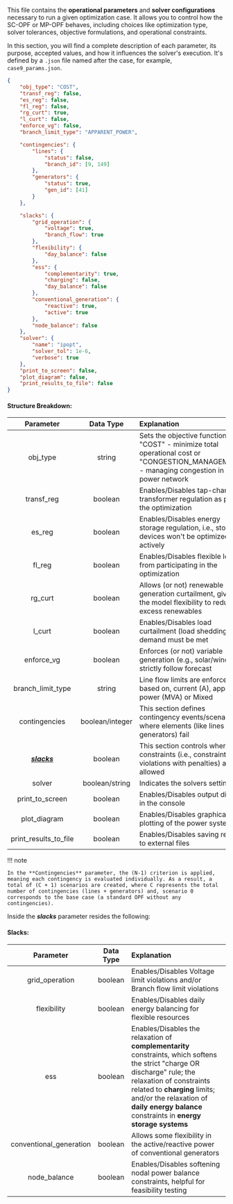 This file contains the **operational parameters** and **solver configurations** necessary to run a given optimization case. It allows you to control how the SC-OPF or MP-OPF behaves, including choices like optimization type, solver tolerances, objective formulations, and operational constraints.

In this section, you will find a complete description of each parameter, its purpose, accepted values, and how it influences the solver's execution.
It's defined by a `.json` file named after the case, for example, `case9_params.json`.


````json title="caseX_params.json"
{
	"obj_type": "COST",
	"transf_reg": false,
	"es_reg": false,
	"fl_reg": false,
	"rg_curt": true,
	"l_curt": false,
	"enforce_vg": false,
	"branch_limit_type": "APPARENT_POWER",

	"contingencies": {
		"lines": {
			"status": false,
			"branch_id": [9, 149]
		},
		"generators": {
			"status": true,
			"gen_id": [41]
		}
	},

	"slacks": {
		"grid_operation": {
			"voltage": true,
			"branch_flow": true
		},
		"flexibility": {
			"day_balance": false
		},
		"ess": {
			"complementarity": true,
			"charging": false,
			"day_balance": false
		},
		"conventional_generation": {
			"reactive": true,
			"active": true
		},
		"node_balance": false
	},
	"solver": {
		"name": "ipopt",
		"solver_tol": 1e-6,
		"verbose": true
	},
	"print_to_screen": false,
	"plot_diagram": false,
	"print_results_to_file": false
}
````


#### **Structure Breakdown**:

|        Parameter        |    Data Type    | Explanation                                                                                                                                    |
|:-----------------------:|:---------------:|:-----------------------------------------------------------------------------------------------------------------------------------------------|
|        obj_type         |     string      | Sets the objective function to: "COST" - minimize total operational cost or "CONGESTION_MANAGEMENT" - managing congestion in the power network |
|       transf_reg        |     boolean     | Enables/Disables tap-changing transformer regulation as part of the optimization                                                               |
|         es_reg          |     boolean     | Enables/Disables energy storage regulation, i.e., storage devices won't be optimized actively                                                  |
|         fl_reg          |     boolean     | Enables/Disables flexible loads from participating in the optimization                                                                         |
|         rg_curt         |     boolean     | Allows (or not) renewable generation curtailment, giving the model flexibility to reduce excess renewables                                     |
|         l_curt          |     boolean     | Enables/Disables load curtailment (load shedding) all demand must be met                                                                       |
|       enforce_vg        |     boolean     | Enforces (or not) variable generation (e.g., solar/wind) to strictly follow forecast                                                           |
|    branch_limit_type    |     string      | Line flow limits are enforced based on, current (A),  apparent power (MVA) or Mixed                                                            |
|      contingencies      | boolean/integer | This section defines contingency events/scenarios where elements (like lines or generators) fail                                               |
| [***slacks***](#slacks) |     boolean     | This section controls where soft constraints (i.e., constraint violations with penalties) are allowed                                          |
|         solver          | boolean/string  | Indicates the solvers settings                                                                                                                 |
|     print_to_screen     |     boolean     | Enables/Disables output display in the console                                                                                                 |
|      plot_diagram       |     boolean     | Enables/Disables graphical plotting of the power system                                                                                        |
|  print_results_to_file  |     boolean     | Enables/Disables saving results to external files                                                                                              |

!!! note 

    In the **Contingencies** parameter, the (N-1) criterion is applied, meaning each contingency is evaluated individually. As a result, a total of (C + 1) scenarios are created, where C represents the total number of contingencies (lines + generators) and, scenario 0 corresponds to the base case (a standard OPF without any contingencies).

Inside the ***slacks*** parameter resides the following:

#### **Slacks**:

|        Parameter         | Data Type | Explanation                                                                                                                                                                                                                                                                        |
|:------------------------:|:---------:|:-----------------------------------------------------------------------------------------------------------------------------------------------------------------------------------------------------------------------------------------------------------------------------------|
|      grid_operation      |  boolean  | Enables/Disables Voltage limit violations and/or Branch flow limit violations                                                                                                                                                                                                      |
|       flexibility        |  boolean  | Enables/Disables daily energy balancing for flexible resources                                                                                                                                                                                                                     |
|           ess            |  boolean  | Enables/Disables the relaxation of **complementarity** constraints, which softens the strict "charge OR discharge" rule; the relaxation of constraints related to **charging** limits; and/or the relaxation of **daily energy balance** constraints in **energy storage systems** |
| conventional_generation  |  boolean  | Allows some flexibility in the active/reactive power of conventional generators                                                                                                                                                                                                    |
|       node_balance       |  boolean  | Enables/Disables softening nodal power balance constraints, helpful for feasibility testing                                                                                                                                                                                        |
